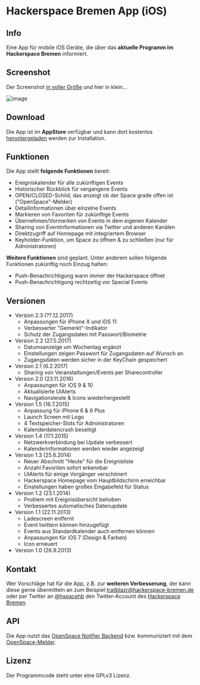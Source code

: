 Hackerspace Bremen App (iOS)
=============================

## Info
Eine App für mobile iOS Geräte, die über das **aktuelle Programm im Hackerspace Bremen** informiert.

## Screenshot
Der Screenshot [in voller Größe](http://www.noxymo.com/filespublic/hshb_iphone_x.png) und hier in klein...

![image](http://www.noxymo.com/filespublic/hshb_iphone_x_small)

## Download
Die App ist im **AppStore** verfügbar und kann dort kostenlos [heruntergeladen](https://itunes.apple.com/us/app/hackerspace-bremen/id707128929?mt=8) werden zur Installation.

## Funktionen
Die App stellt **folgende Funktionen** bereit:

* Ereigniskalender für alle zukünftigen Events
* Historischer Rückblick für vergangene Events
* OPEN/CLOSED-Schild, das anzeigt ob der Space grade offen ist ("OpenSpace"-Melder)
* Detailinformationen über einzelne Events
* Markieren von Favoriten für zukünftige Events
* Übernehmen/Vormerken von Events in dem eigenen Kalender
* Sharing von Eventinformationen via Twitter und anderen Kanälen
* Direktzugriff auf Homepage mit integriertem Browser
* Keyholder-Funktion, um Space zu öffnen & zu schließen (nur für Administratoren)

**Weitere Funktionen** sind geplant. Unter anderem sollen folgende Funktionen zukünftig noch Einzug halten:

* Push-Benachrichtigung wann immer der Hackerspace öffnet
* Push-Benachrichtigung rechtzeitig vor Special Events

## Versionen

* Version 2.3 (??.12.2017)
	- Anpassungen für iPhone X und iOS 11
	- Verbesserter "Gemerkt"-Indikator
	- Schutz der Zugangsdaten mit Passwort/Biometrie
* Version 2.2 (27.5.2017)
	- Datumsanzeige um Wochentag ergänzt
	- Einstellungen zeigen Passwort für Zugangsdaten auf Wunsch an
	- Zugangsdaten werden sicher in der KeyChain gespeichert
* Version 2.1 (6.2.2017)
	- Sharing von Veranstaltungen/Events per Sharecontroller
* Version 2.0 (23.11.2016)
	- Anpassungen für iOS 9 & 10
	- Aktualisierte UIAlerts
	- Navigationsleiste & Icons wiederhergestellt
* Version 1.5 (16.7.2015)
	- Anpassung für iPhone 6 & 6 Plus
	- Launch Screen mit Logo
	- 4 Textspeicher-Slots für Administratoren
	- Kalenderdatencrash beseitigt
* Version 1.4 (17.1.2015)
	- Netzwerkverbindung bei Update verbessert
	- Kalenderinformationen werden wieder angezeigt
* Version 1.3 (25.6.2014)
	- Neuer Abschnitt "Heute" für die Ereignisliste
	- Anzahl Favoriten sofort erkennbar
	- UIAlerts für einige Vorgänger verschönert
	- Hackerspace Homepage vom Hauptbildschirm erreichbar
	- Einstellungen haben großes Eingabefeld für Status
* Version 1.2 (23.1.2014)
	- Problem mit Ereignisübersicht behoben
	- Verbessertes automatisches Datenupdate
* Version 1.1 (22.11.2013)
	- Ladescreen entfernt
	- Event twittern können hinzugefügt
	- Events aus Standardkalender auch entfernen können
	- Anpassungen für iOS 7 (Design & Farben)
	- Icon erneuert
* Version 1.0 (26.9.2013)

## Kontakt
Wer Vorschläge hat für die App, z.B. zur **weiteren Verbesserung**, der kann diese gerne übermitteln an zum Beispiel [trailblazr@hackerspace-bremen.de](mailto:trailblazr@hackerspace-bremen.de) oder per Twitter an [@hspacehb](http://twitter.com/@hspacehb) den Twitter-Account des [Hackerspace Bremen](https://www.hackerspace-bremen.de/).

## API
Die App nutzt das [OpenSpace Notifier Backend](https://code.google.com/p/hackerspace-bremen/wiki/Backend) bzw. kommuniziert mit dem [OpenSpace-Melder](https://hackerspacehb.appspot.com/). 

## Lizenz
Der Programmcode steht unter eine GPLv3 Lizenz.